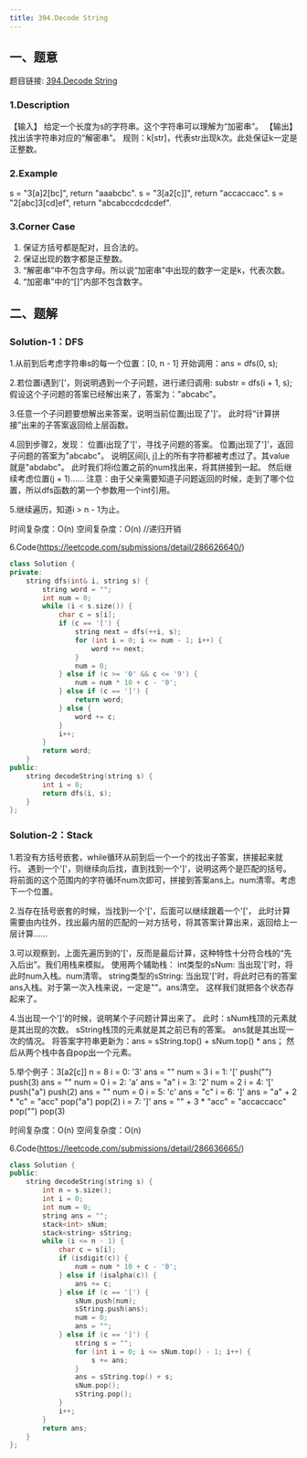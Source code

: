 ```yaml
---
title: 394.Decode String
---
```


## 一、题意
题目链接: [394.Decode String](https://leetcode.com/problems/decode-string/)
### 1.Description
【输入】
给定一个长度为s的字符串。这个字符串可以理解为“加密串”。
【输出】
找出该字符串对应的“解密串”。
规则：k[str]，代表str出现k次。此处保证k一定是正整数。

### 2.Example
s = "3[a]2[bc]", return "aaabcbc".
s = "3[a2[c]]", return "accaccacc".
s = "2[abc]3[cd]ef", return "abcabccdcdcdef".

### 3.Corner Case
1. 保证方括号都是配对，且合法的。
2. 保证出现的数字都是正整数。
3. “解密串”中不包含字母。所以说“加密串”中出现的数字一定是k，代表次数。
4. “加密串”中的“[]”内部不包含数字。

## 二、题解
### Solution-1：DFS
1.从前到后考虑字符串s的每一个位置：[0, n - 1]
开始调用：ans = dfs(0, s);

2.若位置i遇到'['，则说明遇到一个子问题，进行递归调用:
substr = dfs(i + 1, s);
假设这个子问题的答案已经解出来了，答案为："abcabc"。

3.任意一个子问题要想解出来答案，说明当前位置j出现了']'。
此时将“计算拼接”出来的子答案返回给上层函数。

4.回到步骤2，发现：
位置i出现了'['，寻找子问题的答案。
位置j出现了']'，返回子问题的答案为"abcabc"。
说明区间[i, j]上的所有字符都被考虑过了。其value就是"abdabc"。
此时我们将i位置之前的num找出来，将其拼接到一起。
然后继续考虑位置(j + 1)......
注意：由于父亲需要知道子问题返回的时候，走到了哪个位置，所以dfs函数的第一个参数用一个int引用。

5.继续遍历，知道i > n - 1为止。

时间复杂度：O(n)
空间复杂度：O(n) //递归开销

6.Code(https://leetcode.com/submissions/detail/286626640/)
```C++
class Solution {
private:
    string dfs(int& i, string s) {
        string word = "";
        int num = 0;
        while (i < s.size()) {
            char c = s[i];
            if (c == '[') {
                string next = dfs(++i, s);
                for (int i = 0; i <= num - 1; i++) {
                    word += next;
                }
                num = 0;
            } else if (c >= '0' && c <= '9') {
                num = num * 10 + c - '0';
            } else if (c == ']') {
                return word;
            } else {
                word += c;
            }
            i++;
        }
        return word;
    }
public:
    string decodeString(string s) {
        int i = 0;
        return dfs(i, s);
    }
};
```

### Solution-2：Stack
1.若没有方括号嵌套，while循环从前到后一个一个的找出子答案，拼接起来就行。
遇到一个'['，则继续向后找，直到找到一个']'，说明这两个是匹配的括号。
将前面的这个范围内的字符循环num次即可，拼接到答案ans上。num清零。考虑下一个位置。

2.当存在括号嵌套的时候，当找到一个'['，后面可以继续跟着一个'['，
此时计算需要由内往外，找出最内层的匹配的一对方括号，将其答案计算出来，返回给上一层计算......

3.可以观察到，上面先遍历到的'['，反而是最后计算，这种特性十分符合栈的“先入后出”。我们用栈来模拟。
使用两个辅助栈：
int类型的sNum: 当出现'['时，将此时num入栈。num清零。
string类型的sString: 当出现'['时，将此时已有的答案ans入栈。对于第一次入栈来说，一定是""。ans清空。
这样我们就把各个状态存起来了。

4.当出现一个']'的时候，说明某个子问题计算出来了。
此时：sNum栈顶的元素就是其出现的次数。
sString栈顶的元素就是其之前已有的答案。
ans就是其出现一次的情况。
将答案字符串更新为：ans = sString.top() + sNum.top() * ans；
然后从两个栈中各自pop出一个元素。

5.举个例子：3[a2[c]]    n = 8
i = 0:  '3'  ans = ""  num = 3 
i = 1:  '['  push("")  push(3)  ans = ""  num = 0
i = 2:  'a'  ans = "a"
i = 3:  '2'  num = 2
i = 4:  '['  push("a")  push(2)  ans = ""  num = 0
i = 5:  'c'  ans = "c"
i = 6:  ']'  ans = "a" + 2 * "c" = "acc"  pop("a")  pop(2)
i = 7:  ']'  ans = "" + 3 * "acc" = "accaccacc"  pop("")  pop(3)

时间复杂度：O(n)
空间复杂度：O(n)

6.Code(https://leetcode.com/submissions/detail/286636665/)
```C++
class Solution {
public:
    string decodeString(string s) {
        int n = s.size();
        int i = 0;
        int num = 0;
        string ans = "";
        stack<int> sNum;
        stack<string> sString;
        while (i <= n - 1) {
            char c = s[i];
            if (isdigit(c)) {
                num = num * 10 + c - '0';
            } else if (isalpha(c)) {
                ans += c;
            } else if (c == '[') {
                sNum.push(num);
                sString.push(ans);
                num = 0;
                ans = "";
            } else if (c == ']') {
                string s = "";
                for (int i = 0; i <= sNum.top() - 1; i++) {
                    s += ans;
                }
                ans = sString.top() + s;
                sNum.pop();
                sString.pop();
            }
            i++;
        }
        return ans;
    }
};
```